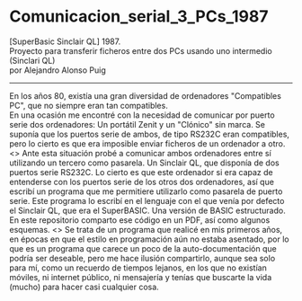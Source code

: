 # Comunicacion_serial_3_PCs_1987
 [SuperBasic Sinclair QL] 1987. <br>
 Proyecto para transferir ficheros entre dos PCs usando uno intermedio (Sinclari QL)<br>
 por Alejandro Alonso Puig<br>

 ---

 En los años 80, existía una gran diversidad de ordenadores "Compatibles PC", que no siempre eran tan compatibles. <br>
 En una ocasión me encontré con la necesidad de comunicar por puerto serie dos ordenadores: Un portátil Zenit y un "Clónico" sin marca. Se suponía que los puertos serie de ambos, de tipo RS232C eran compatibles, pero lo cierto es que era imposible enviar ficheros de un ordenador a otro.<>
 Ante esta situación probé a comunicar ambos ordenadores entre sí utilizando un tercero como pasarela. Un Sinclair QL, que disponía de dos puertos serie RS232C. Lo cierto es que este ordenador si era capaz de entenderse con los puertos serie de los otros dos ordenadores, así que escribí un programa que me permitiere utilizarlo como pasarela de puerto serie. Este programa lo escribí en el lenguaje con el que venía por defecto el Sinclair QL, que era el SuperBASIC. Una versión de BASIC estructurado. En este repositorio comparto ese código en un PDF, así como algunos esquemas. <>
 Se trata de un programa que realicé en mis primeros años, en épocas en que el estilo en programación aún no estaba asentado, por lo que es un programa que carece un poco de la auto-documentación que podría ser deseable, pero me hace ilusión compartirlo, aunque sea solo para mí, como un recuerdo de tiempos lejanos, en los que no existían móviles, ni internet público, ni mensajería y tenías que buscarte la vida (mucho) para hacer casi cualquier cosa.
